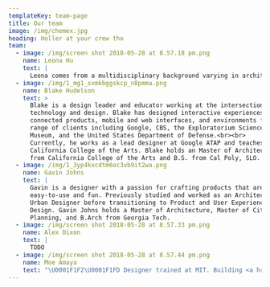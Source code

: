 ```yaml
---
templateKey: team-page
title: Our team
image: /img/chemex.jpg
heading: Holler at your crew tho
team:
  - image: /img/screen shot 2018-05-28 at 8.57.18 pm.png
    name: Leona Hu
    text: |
      Leona comes from a multidisciplinary background varying in architecture, digital product development and design. After working at tech giants like SAP labs, Apple, and Autodesk,  she dabbled in entrepreneurship in the past two years founding a  startup, Airgora.<br><br>Leona currently leads the product design for Netflix’s Studio Finance Engineering team to help Netflix scale as the largest studio in history with $8+ billion annual investment in creative content.
  - image: /img/1_mg1_sxmkbggskcp_n8pmma.png
    name: Blake Hudelson
    text: >
      Blake is a design leader and educator working at the intersection of
      technology and design. Blake has designed interactive experiences,
      connected products, mobile and web interfaces, and environments for a
      range of clients including Google, CBS, the Exploratorium Science
      Museum, and the United States Department of Defense.<br><br>
      Currently, he works as a lead designer at Google ATAP and teaches at
      California College of the Arts. Blake holds an Master of Architecture
      from California College of the Arts and B.S. from Cal Poly, SLO.
  - image: /img/1_3yp4kxcdtm6oc3vb9it2wa.png
    name: Gavin Johns
    text: |
      Gavin is a designer with a passion for crafting products that are
      easy-to-use and fun. Previously studied and worked as an Architect and
      Urban Designer before transitioning to Product and User Experience
      Design. Gavin Johns holds a Master of Architecture, Master of City
      Planning, and B.Arch from Georgia Tech.
  - image: /img/screen shot 2018-05-28 at 8.57.33 pm.png
    name: Alex Dixon
    text: |
      TODO
  - image: /img/screen shot 2018-05-28 at 8.57.44 pm.png
    name: Moe Amaya
    text: "\U0001F1F2\U0001F1FD Designer trained at MIT. Building <a href=\"http://monograph.io\">Monograph</a> a project management software for architects. Previously worked with IDEO, Spoke, and Teespring."
---
```


